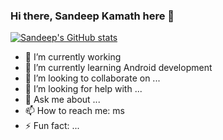 ### Hi there, Sandeep Kamath here 👋

[![Sandeep's GitHub stats](https://github-readme-stats.vercel.app/api?username=mssandeepkamath)](https://github.com/anuraghazra/github-readme-stats)

- 🔭 I’m currently working 
- 🌱 I’m currently learning Android development
- 👯 I’m looking to collaborate on ...
- 🤔 I’m looking for help with ...
- 💬 Ask me about ...
- 📫 How to reach me: ms
- ⚡ Fun fact: ...

